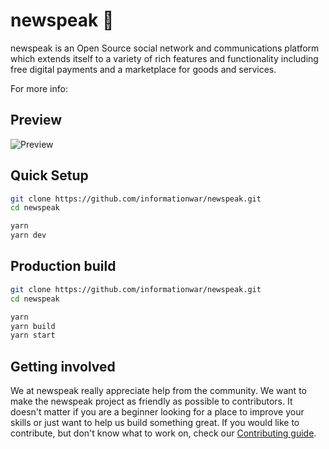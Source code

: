 # newspeak 🚀

newspeak is an Open Source social network and communications platform which extends itself to a variety of rich features and functionality including free digital payments and a marketplace for goods and services.

For more info: 

## Preview

![Preview](https://user-images.githubusercontent.com/16245250/35974135-6fe56d5a-0d0a-11e8-99f6-a90d59696f82.png)

## Quick Setup

```bash
git clone https://github.com/informationwar/newspeak.git
cd newspeak

yarn
yarn dev
```

## Production build

```bash
git clone https://github.com/informationwar/newspeak.git
cd newspeak

yarn
yarn build
yarn start
```

## Getting involved

We at newspeak really appreciate help from the community. We want to make the newspeak project as friendly as possible to contributors. It doesn't matter if you are a beginner looking for a place to improve your skills or just want to help us build something great.
If you would like to contribute, but don't know what to work on, check our [Contributing guide][contributing].

[contributing]: ./docs/CONTRIBUTING.md
